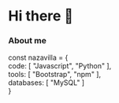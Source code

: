 # Hi there 👋

### About me

const nazavilla = { <br>
  code: [ "Javascript", "Python" ], <br>
  tools: [ "Bootstrap", "npm" ], <br>
  databases: [ "MySQL" ] <br>
}
